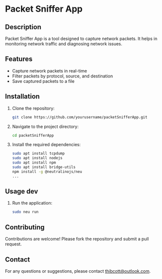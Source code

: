 # Packet Sniffer App

## Description
Packet Sniffer App is a tool designed to capture network packets. It helps in monitoring network traffic and diagnosing network issues.

## Features
- Capture network packets in real-time
- Filter packets by protocol, source, and destination
- Save captured packets to a file

## Installation
1. Clone the repository:
    ```sh
    git clone https://github.com/yourusername/packetSnifferApp.git
    ```
2. Navigate to the project directory:
    ```sh
    cd packetSnifferApp
    ```
3. Install the required dependencies:
    ```sh
    sudo apt install tcpdump
    sudo apt install nodejs 
    sudo apt install npm
    sudo apt install bridge-utils
    npm install -g @neutralinojs/neu
    ...
    ```

## Usage dev
1. Run the application:
    ```sh
    sudo neu run
    ```

## Contributing
Contributions are welcome! Please fork the repository and submit a pull request.


## Contact
For any questions or suggestions, please contact thibcott@outlook.com.
